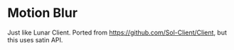 # Motion Blur
Just like Lunar Client. Ported from https://github.com/Sol-Client/Client, but this uses satin API.
